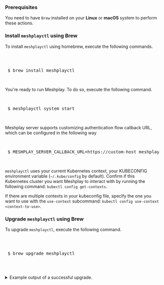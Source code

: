 

### Prerequisites

You need to have `Brew` installed on your **Linux** or **macOS** system to perform these actions.

### Install `meshplayctl` using Brew

To install `meshplayctl` using homebrew, execute the following commands.

<pre class="codeblock-pre"><div class="codeblock">
 <div class="clipboardjs">
 $ brew install meshplayctl
 </div></div>
</pre>

You're ready to run Meshplay. To do so, execute the following command.

<pre class="codeblock-pre"><div class="codeblock">
<div class="clipboardjs">
 $ meshplayctl system start

</div></div>
</pre>

Meshplay server supports customizing authentication flow callback URL, which can be configured in the following way

<pre class="codeblock-pre"><div class="codeblock">
<div class="clipboardjs">
 $ MESHPLAY_SERVER_CALLBACK_URL=https://custom-host meshplayctl system start

</div></div>
</pre>

`meshplayctl` uses your current Kubernetes context, your KUBECONFIG environment variable (`~/.kube/config` by default). Confirm if this Kubernetes cluster you want Meshplay to interact with by running the following command: `kubectl config get-contexts`.

If there are multiple contexts in your kubeconfig file, specify the one you want to use with the `use-context` subcommand: `kubectl config use-context <context-to-use>`.

### Upgrade `meshplayctl` using Brew

To upgrade `meshplayctl`, execute the following command.

 <pre class="codeblock-pre"><div class="codeblock">
 <div class="clipboardjs">
 $ brew upgrade meshplayctl
 </div></div>
 </pre>

<details>
<summary>
Example output of a successful upgrade.
</summary>

<pre><code>
➜  ~ brew upgrade meshplayctl
==> Upgrading 1 outdated package:
meshery/tap/meshplayctl 0.3.2 -> 0.3.4
==> Upgrading meshery/tap/meshplayctl
==> Downloading https://github.com/khulnasoft/meshplay/releases/download/v0.3.4/meshplayctl_0.3.4_Darwin_x86_64.zip
==> Downloading from https://github-production-release-asset-2e65be.s3.amazonaws.com/157554479/17522b00-2af0-11ea-8aef-cbfe8
######################################################################## 100.0%
🍺  /usr/local/Cellar/meshplayctl/0.3.4: 5 files, 10.2MB, built in 4 seconds
Removing: /usr/local/Cellar/meshplayctl/0.3.2... (5 files, 10.2MB)
Removing: /Users/lee/Library/Caches/Homebrew/meshplayctl--0.3.2.zip... (3.9MB)
==> Checking for dependents of upgraded formulae...
==> No dependents found!
</code></pre>
<br />
</details>
